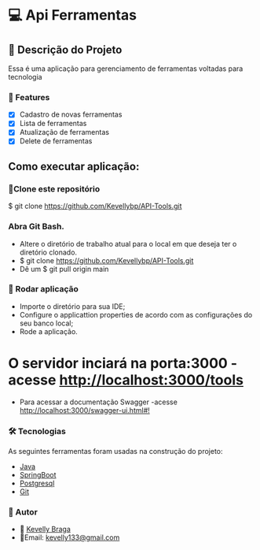 # :computer: Api Ferramentas
## :memo: Descrição do Projeto
<p>Essa é uma aplicação para gerenciamento de ferramentas voltadas para tecnologia</p>

### :pushpin: Features

- [x] Cadastro de novas ferramentas
- [x] Lista de ferramentas
- [x] Atualização de ferramentas
- [x] Delete de ferramentas

## Como executar aplicação:

###  :pushpin:Clone este repositório
$ git clone <https://github.com/Kevellybp/API-Tools.git>

### Abra Git Bash.
- Altere o diretório de trabalho atual para o local em que deseja ter o diretório clonado.
- $ git clone https://github.com/Kevellybp/API-Tools.git
- Dê um $ git pull origin main

### :pushpin: Rodar aplicação
- Importe o diretório para sua IDE;
- Configure o applicattion properties de acordo com as configurações do seu banco local;
- Rode a aplicação.

# O servidor inciará na porta:3000 - acesse <http://localhost:3000/tools> 
- Para acessar a documentação Swagger -acesse <http://localhost:3000/swagger-ui.html#!>

### 🛠 Tecnologias

As seguintes ferramentas foram usadas na construção do projeto:

- [Java](https://www.java.com/pt-BR/)
- [SpringBoot](https://spring.io/projects/spring-boot)
- [Postgresql](https://www.postgresql.org/)
- [Git](https://git-scm.com/)

### :pushpin: Autor

- :girl: [Kevelly Braga](https://github.com/Kevellybp)
- :email:Email: kevelly133@gmail.com

